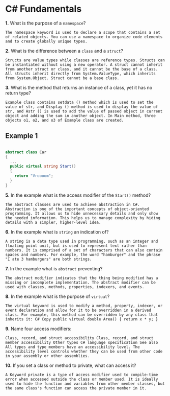 # C# Fundamentals


**1.** What is the purpose of a `namespace`?
<!-- enter you answer in the space below -->
```
The namespace keyword is used to declare a scope that contains a set of related objects. You can use a namespace to organize code elements and to create globally unique types.
```

**2.** What is the difference between a `class` and a `struct`?
<!-- enter you answer in the space below -->
```
Structs are value types while classes are reference types. Structs can be instantiated without using a new operator. A struct cannot inherit from another struct or class, and it cannot be the base of a class. All structs inherit directly from System.ValueType, which inherits from System.Object. Struct cannot be a base class.
```

**3.** What is the method that returns an instance of a class, yet it has no return type?
<!-- enter you answer in the space below -->
<!-- FIXME later -->
```
Example class contains setdata () method which is used to set the value of str, and Display () method is used to display the value of str, and Astr () is used to add the value of passed object in current object and adding the sum in another object. In Main method, three objects o1, o2, and o3 of Example class are created.
```

## Example 1
```c#

abstract class Car
{
  ...
  public virtual string Start()
  {
    return "Vroooom";
  }
}
```

**5.** In the example what is the access modifier of the `Start()` method?
<!-- enter you answer in the space below -->
<!-- FIXME later -->
```
The abstract classes are used to achieve abstraction in C#. Abstraction is one of the important concepts of object-oriented programming. It allows us to hide unnecessary details and only show the needed information. This helps us to manage complexity by hiding details with a simpler, higher-level idea.
```

**6.** In the example what is `string` an indication of?
<!-- enter you answer in the space below -->
```
A string is a data type used in programming, such as an integer and floating point unit, but is used to represent text rather than numbers. It is comprised of a set of characters that can also contain spaces and numbers. For example, the word "hamburger" and the phrase "I ate 3 hamburgers" are both strings.
```

**7.** In the example what is `abstract` preventing?
<!-- enter you answer in the space below -->
```
The abstract modifier indicates that the thing being modified has a missing or incomplete implementation. The abstract modifier can be used with classes, methods, properties, indexers, and events.
```

**8.** In the example what is the purpose of `virtual`?
<!-- enter you answer in the space below -->
```
The virtual keyword is used to modify a method, property, indexer, or event declaration and allow for it to be overridden in a derived class. For example, this method can be overridden by any class that inherits it: C# Copy public virtual double Area() { return x * y; }
```

**9.** Name four access modifiers:
<!-- enter you answer in the space below -->
```
Class, record, and struct accessibility Class, record, and struct member accessibility Other types C# language specification See also All types and type members have an accessibility level. The accessibility level controls whether they can be used from other code in your assembly or other assemblies.
```

**10.** If you set a class or method to private, what can access it?
<!-- enter you answer in the space below -->
```
A Keyword private is a type of access modifier used to compile-time error when accessed outside the class or member used. It is ideally used to hide the function and variables from other member classes, but the same class's function can access the private member in it.
```